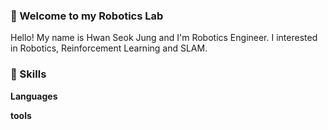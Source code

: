 ### 🔭 Welcome to my Robotics Lab  
Hello! My name is Hwan Seok Jung and I'm Robotics Engineer. 
I interested in Robotics, Reinforcement Learning and SLAM.

### :pizza: Skills
**Languages**

**tools**
